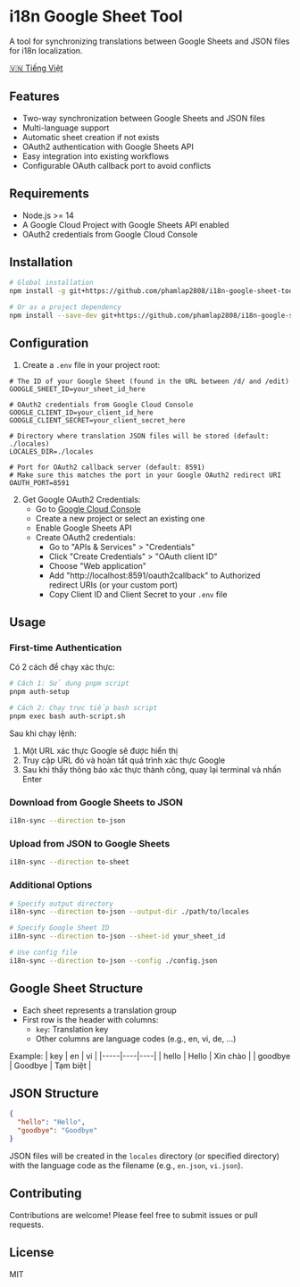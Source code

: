# i18n Google Sheet Tool

A tool for synchronizing translations between Google Sheets and JSON files for i18n localization.

[🇻🇳 Tiếng Việt](README.vi.md)

## Features

- Two-way synchronization between Google Sheets and JSON files
- Multi-language support
- Automatic sheet creation if not exists
- OAuth2 authentication with Google Sheets API
- Easy integration into existing workflows
- Configurable OAuth callback port to avoid conflicts

## Requirements

- Node.js >= 14
- A Google Cloud Project with Google Sheets API enabled
- OAuth2 credentials from Google Cloud Console

## Installation

```bash
# Global installation
npm install -g git+https://github.com/phamlap2808/i18n-google-sheet-tool.git

# Or as a project dependency
npm install --save-dev git+https://github.com/phamlap2808/i18n-google-sheet-tool.git
```

## Configuration

1. Create a `.env` file in your project root:

```env
# The ID of your Google Sheet (found in the URL between /d/ and /edit)
GOOGLE_SHEET_ID=your_sheet_id_here

# OAuth2 credentials from Google Cloud Console
GOOGLE_CLIENT_ID=your_client_id_here
GOOGLE_CLIENT_SECRET=your_client_secret_here

# Directory where translation JSON files will be stored (default: ./locales)
LOCALES_DIR=./locales

# Port for OAuth2 callback server (default: 8591)
# Make sure this matches the port in your Google OAuth2 redirect URI
OAUTH_PORT=8591
```

2. Get Google OAuth2 Credentials:
   - Go to [Google Cloud Console](https://console.cloud.google.com)
   - Create a new project or select an existing one
   - Enable Google Sheets API
   - Create OAuth2 credentials:
     - Go to "APIs & Services" > "Credentials"
     - Click "Create Credentials" > "OAuth client ID"
     - Choose "Web application"
     - Add "http://localhost:8591/oauth2callback" to Authorized redirect URIs (or your custom port)
     - Copy Client ID and Client Secret to your `.env` file

## Usage

### First-time Authentication

Có 2 cách để chạy xác thực:

```bash
# Cách 1: Sử dụng pnpm script
pnpm auth-setup

# Cách 2: Chạy trực tiếp bash script
pnpm exec bash auth-script.sh
```

Sau khi chạy lệnh:
1. Một URL xác thực Google sẽ được hiển thị
2. Truy cập URL đó và hoàn tất quá trình xác thực Google
3. Sau khi thấy thông báo xác thực thành công, quay lại terminal và nhấn Enter

### Download from Google Sheets to JSON

```bash
i18n-sync --direction to-json
```

### Upload from JSON to Google Sheets

```bash
i18n-sync --direction to-sheet
```

### Additional Options

```bash
# Specify output directory
i18n-sync --direction to-json --output-dir ./path/to/locales

# Specify Google Sheet ID
i18n-sync --direction to-json --sheet-id your_sheet_id

# Use config file
i18n-sync --direction to-json --config ./config.json
```

## Google Sheet Structure

- Each sheet represents a translation group
- First row is the header with columns:
  - `key`: Translation key
  - Other columns are language codes (e.g., en, vi, de, ...)

Example:
| key | en | vi |
|-----|----|----|
| hello | Hello | Xin chào |
| goodbye | Goodbye | Tạm biệt |

## JSON Structure

```json
{
  "hello": "Hello",
  "goodbye": "Goodbye"
}
```

JSON files will be created in the `locales` directory (or specified directory) with the language code as the filename (e.g., `en.json`, `vi.json`).

## Contributing

Contributions are welcome! Please feel free to submit issues or pull requests.

## License

MIT